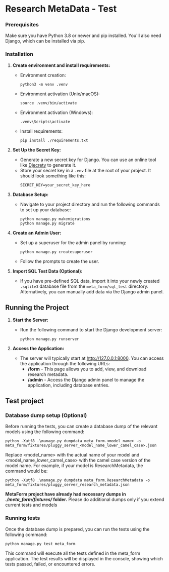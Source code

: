 # Research MetaData - Test

### Prerequisites

Make sure you have Python 3.8 or newer and pip installed. You'll also need Django, which can be installed via pip.

### Installation

1. **Create environment and install requirements:**
    - Environment creation:
         ```shell
         python3 -m venv .venv
         ```
    - Environment activation (Unix/macOS):
         ```shell
         source .venv/bin/activate
         ```
    - Environment activation (Windows):
         ```shell
         .venv\Scripts\activate
         ```
    - Install requirements:
         ```shell
         pip install ./requirements.txt
         ```

2. **Set Up the Secret Key:**
    - Generate a new secret key for Django. You can use an online tool like [Djecrety](https://djecrety.ir/) to generate
      it.
    - Store your secret key in a `.env` file at the root of your project. It should look something like this:
      ```
      SECRET_KEY=your_secret_key_here
      ```

3. **Database Setup:**
    - Navigate to your project directory and run the following commands to set up your database:
      ```shell
      python manage.py makemigrations
      python manage.py migrate
      ```

4. **Create an Admin User:**
    - Set up a superuser for the admin panel by running:
      ```shell
      python manage.py createsuperuser
      ```
    - Follow the prompts to create the user.

5. **Import SQL Test Data (Optional):**
    - If you have pre-defined SQL data, import it into your newly created `.sqlite3` database file from
      the `meta_form/sql_test` directory. Alternatively, you can manually add data via the Django admin panel.

## Running the Project

1. **Start the Server:**
    - Run the following command to start the Django development server:
      ```shell
      python manage.py runserver
      ```

2. **Access the Application:**
    - The server will typically start at http://127.0.0.1:8000. You can access the application through the following
      URLs:
        - **/form** - This page allows you to add, view, and download research metadata.
        - **/admin** - Access the Django admin panel to manage the application, including database entries.


## Test project

### Database dump setup (Optional)

Before running the tests, you can create a database dump of the relevant models using the following command:

```shell
python -Xutf8 .\manage.py dumpdata meta_form.<model_name> -o meta_form/fixtures/pluggy_server_<model_name_lower_camel_case>.json
```

Replace <model_name> with the actual name of your model and <model_name_lower_camel_case> with the camel case version 
of the model name. For example, if your model is ResearchMetadata, the command would be:

```shell
python -Xutf8 .\manage.py dumpdata meta_form.ResearchMetadata -o meta_form/fixtures/pluggy_server_research_metadata.json
```

**MetaForm project have already had necessary dumps in *./meta_form/fixtures/* folder.** Please do additional dumps 
only if you extend current tests and models

### Running tests

Once the database dump is prepared, you can run the tests using the following command:

```shell
python manage.py test meta_form
```

This command will execute all the tests defined in the meta_form application. The test results will be displayed in 
the console, showing which tests passed, failed, or encountered errors.

